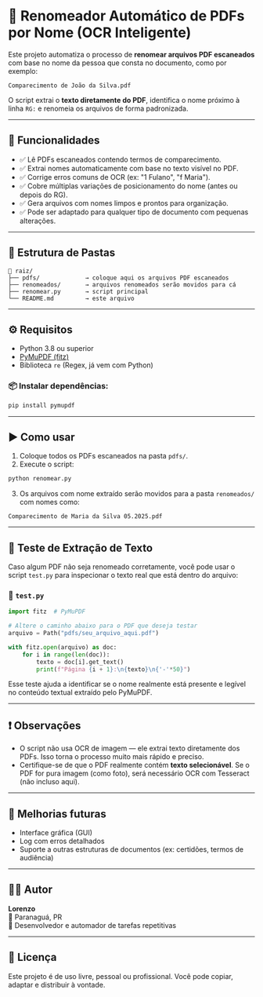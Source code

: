# 📄 Renomeador Automático de PDFs por Nome (OCR Inteligente)

Este projeto automatiza o processo de **renomear arquivos PDF escaneados** com base no nome da pessoa que consta no documento, como por exemplo:

```
Comparecimento de João da Silva.pdf
```

O script extrai o **texto diretamente do PDF**, identifica o nome próximo à linha `RG:` e renomeia os arquivos de forma padronizada.

---

## 🧠 Funcionalidades

- ✅ Lê PDFs escaneados contendo termos de comparecimento.
- ✅ Extrai nomes automaticamente com base no texto visível no PDF.
- ✅ Corrige erros comuns de OCR (ex: "1 Fulano", "f Maria").
- ✅ Cobre múltiplas variações de posicionamento do nome (antes ou depois do RG).
- ✅ Gera arquivos com nomes limpos e prontos para organização.
- ✅ Pode ser adaptado para qualquer tipo de documento com pequenas alterações.

---

## 📁 Estrutura de Pastas

```
📂 raiz/
├── pdfs/             → coloque aqui os arquivos PDF escaneados
├── renomeados/       → arquivos renomeados serão movidos para cá
├── renomear.py       → script principal
└── README.md         → este arquivo
```

---

## ⚙️ Requisitos

- Python 3.8 ou superior
- [PyMuPDF (fitz)](https://pymupdf.readthedocs.io)
- Biblioteca `re` (Regex, já vem com Python)

### 📦 Instalar dependências:

```bash
pip install pymupdf
```

---

## ▶️ Como usar

1. Coloque todos os PDFs escaneados na pasta `pdfs/`.
2. Execute o script:

```bash
python renomear.py
```

3. Os arquivos com nome extraído serão movidos para a pasta `renomeados/` com nomes como:

```
Comparecimento de Maria da Silva 05.2025.pdf
```

---

## 🧪 Teste de Extração de Texto

Caso algum PDF não seja renomeado corretamente, você pode usar o script `test.py` para inspecionar o texto real que está dentro do arquivo:

### 📄 `test.py`

```python
import fitz  # PyMuPDF

# Altere o caminho abaixo para o PDF que deseja testar
arquivo = Path("pdfs/seu_arquivo_aqui.pdf")

with fitz.open(arquivo) as doc:
    for i in range(len(doc)):
        texto = doc[i].get_text()
        print(f"Página {i + 1}:\n{texto}\n{'-'*50}")
```

Esse teste ajuda a identificar se o nome realmente está presente e legível no conteúdo textual extraído pelo PyMuPDF.

---

## ❗️ Observações

- O script não usa OCR de imagem — ele extrai texto diretamente dos PDFs. Isso torna o processo muito mais rápido e preciso.
- Certifique-se de que o PDF realmente contém **texto selecionável**. Se o PDF for pura imagem (como foto), será necessário OCR com Tesseract (não incluso aqui).

---

## 📌 Melhorias futuras

- Interface gráfica (GUI)
- Log com erros detalhados
- Suporte a outras estruturas de documentos (ex: certidões, termos de audiência)

---

## 🧑‍💻 Autor

**Lorenzo**  
📍 Paranaguá, PR  
🚀 Desenvolvedor e automador de tarefas repetitivas

---

## 🪪 Licença

Este projeto é de uso livre, pessoal ou profissional. Você pode copiar, adaptar e distribuir à vontade.